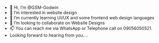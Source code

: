 - 👋 Hi, I’m @GSM-Godwin
- 👀 I’m interested in website design
- 🌱 I’m currently learning UI/UX and some frontend web design languages
- 💞️ I’m looking to collaborate on Website Designs
- 📫 You can reach me via WhatsApp or Telephone call on 09056050521.
- Looking forward to hearing from you....

<!---
GSM-Godwin/GSM-Godwin is a ✨ special ✨ repository because its `README.md` (this file) appears on your GitHub profile.
You can click the Preview link to take a look at your changes.
--->
